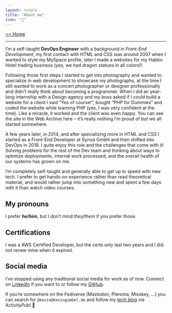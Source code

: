 ```yaml
---
layout: single
title: "About me"
icon: "💌"
---
```


[<< Home](/ops/)

---

I’m a self-taught **DevOps Engineer** with a background in _Front-End Development_, my first contact with HTML and CSS was around 2007 when I wanted to style my MySpace profile, later I made a websites for my Habbo Hotel trading business (yes, we had dragon statues in all colors!)

Following those first steps I started to get into photography and wanted to specialize in web development to showcase my photographs, at the time I still wanted to work as a concert photographer or designer professionally and didn’t really think about becoming a programmer. When I did an year-long internship with a Design agency and my boss asked if I could build a website for a client I said “Yes of course!”, bought “PHP for Dummies” and coded the website while learning PHP (yes, I was very confident at the time). Like a miracle, it worked and the client was even happy. You can see the site in the Web Archive here – it’s really nothing I’m proud of but we all started somewhere.

A few years later, in 2014, and after specializing more in HTML and CSS I started as a Front-End Developer at Synoa GmbH and then shifted into DevOps in 2018. I quite enjoy this role and the challenges that come with it! Solving problems for the rest of the Dev team and thinking about ways to optimize deployments, internal work processed, and the overall health of our systems has grown on me.

I’m completely self-taught and generally able to get up to speed with new tech. I prefer to get hands-on experience rather than read theoretical material, and would rather jump into something new and spent a few days with it than watch video courses.

## My pronouns
I prefer **he/him**, but I don’t mind _they/them_ if you prefer those.

## Certifications
I was a AWS Certified Developer, but the certs only last two years and I did not renew mine when it expired.

## Social media
I’ve stopped using any traditional social media for work as of now. Connect on [LinkedIn](https://linkedin.com/in/kevingimbel) if you want to or follow my [GitHub](https://github.com/KevinGimbel/).

If you’re somewhere on the Fediverse (Mastodon, Pleroma, Misskey, …) you can search for `@kevin@kevingimbel.de` and follow my [tech blog](https://kevingimbel.de/blog/) via ActivityPub! 🙂


